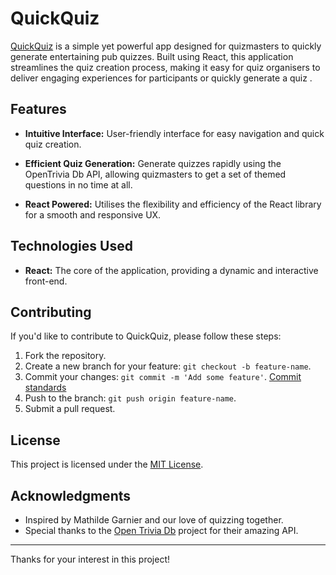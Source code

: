 # QuickQuiz

[QuickQuiz](https://harmonious-melomakarona-6891a2.netlify.app/) is a simple yet powerful app designed for quizmasters to quickly generate entertaining pub quizzes. Built using React, this application streamlines the quiz creation process, making it easy for quiz organisers to deliver engaging experiences for participants or quickly generate a quiz .

## Features

- **Intuitive Interface:** User-friendly interface for easy navigation and quick quiz creation.
  
- **Efficient Quiz Generation:** Generate quizzes rapidly using the OpenTrivia Db API, allowing quizmasters to get a set of themed questions in no time at all.

- **React Powered:** Utilises the flexibility and efficiency of the React library for a smooth and responsive UX.

## Technologies Used

- **React:** The core of the application, providing a dynamic and interactive front-end.


## Contributing

If you'd like to contribute to QuickQuiz, please follow these steps:

1. Fork the repository.
2. Create a new branch for your feature: `git checkout -b feature-name`.
3. Commit your changes: `git commit -m 'Add some feature'`. [Commit standards](https://www.conventionalcommits.org/en/v1.0.0/#specification)
4. Push to the branch: `git push origin feature-name`.
5. Submit a pull request.

## License

This project is licensed under the [MIT License](LICENSE.md).

## Acknowledgments

- Inspired by Mathilde Garnier and our love of quizzing together.
- Special thanks to the [Open Trivia Db](https://opentdb.com/) project for their amazing API.

---

Thanks for your interest in this project!
